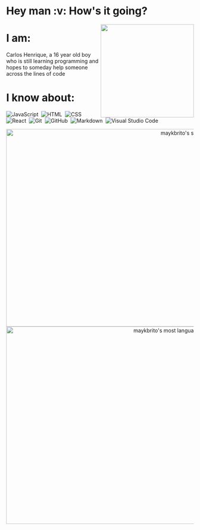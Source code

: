 

<h1> Hey man :v: How's it going? </h1
<img src="https://komarev.com/ghpvc/?username=carloshenriquefrost&color=yellow" alt="Profile views" />

<img align="right" height="250em" src="https://media.giphy.com/media/6heBQSjt2IoA8/giphy.gif"/>
  
<h1> I am: </h1>
 <p> Carlos Henrique, a 16 year old boy who is still learning programming and hopes to someday help someone across the lines of code </p>
<h1 align="left"> I know about:   </h1>

![JavaScript](https://img.shields.io/badge/-JavaScript-05122A?style=flat&logo=javascript)&nbsp;
![HTML](https://img.shields.io/badge/-HTML-05122A?style=flat&logo=HTML5)&nbsp;
![CSS](https://img.shields.io/badge/-CSS-05122A?style=flat&logo=CSS3&logoColor=1572B6)&nbsp;
![React](https://img.shields.io/badge/-React-05122A?style=flat&logo=react)&nbsp;
![Git](https://img.shields.io/badge/-Git-05122A?style=flat&logo=git)&nbsp;
![GitHub](https://img.shields.io/badge/-GitHub-05122A?style=flat&logo=github)&nbsp;
![Markdown](https://img.shields.io/badge/-Markdown-05122A?style=flat&logo=markdown)&nbsp;
![Visual Studio Code](https://img.shields.io/badge/-Visual%20Studio%20Code-05122A?style=flat&logo=visual-studio-code&logoColor=007ACC)&nbsp;


<p align="right">
<img width="530em" src="https://github-readme-stats.vercel.app/api?username=carloshenriquefrost&show_icons=true&theme=vision-friendly-dark" alt="maykbrito's stats"/>
<img width="530em" src="https://github-readme-stats.vercel.app/api/top-langs/?username=carloshenriquefrost&layout=compact&theme=vision-friendly-dark" alt="maykbrito's most languages"/>
</p>


<!--
**CarlosHenriqueFrost/CarlosHenriqueFrost** is a ✨ _special_ ✨ repository because its `README.md` (this file) appears on your GitHub profile.

Here are some ideas to get you started:

- 🔭 I’m currently working on ...
- 🌱 I’m currently learning ...
- 👯 I’m looking to collaborate on ...
- 🤔 I’m looking for help with ...
- 💬 Ask me about ...
- 📫 How to reach me: ...
- 😄 Pronouns: ...
- ⚡ Fun fact: ...
-->
